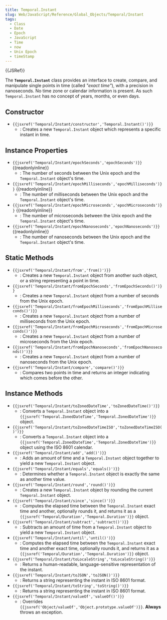 ```yaml
---
title: Temporal.Instant
slug: Web/JavaScript/Reference/Global_Objects/Temporal/Instant
tags:
  - Class
  - Date
  - Epoch
  - JavaScript
  - Time
  - now
  - Unix Epoch
  - timeStamp
---
```

{{JSRef}}

<p class="summary"><span class="seoSummary">The <strong><code>Temporal.Instant</code></strong> class provides an interface to create, compare, and manipulate single points in time (called <dfn>"exact time"</dfn>), with a precision in nanoseconds. No time zone or calendar information is present. As such <code>Temporal.Instant</code> has no concept of years, months, or even days.</span></p>

## Constructor

- `{{jsxref('Temporal/Instant/constructor','Temporal.Instant()')}}`
  - : Creates a new `Temporal.Instant` object which represents a specific
    instant in time.

## Instance Properties

- `{{jsxref('Temporal/Instant/epochSeconds','epochSeconds')}}`
  {{readonlyinline}}
  - : The number of seconds between the Unix epoch and the `Temporal.Instant`
    object's time.
- `{{jsxref('Temporal/Instant/epochMilliseconds','epochMilliseconds')}}`
  {{readonlyinline}}
  - : The number of milliseconds between the Unix epoch and the
    `Temporal.Instant` object's time.
- `{{jsxref('Temporal/Instant/epochMicroseconds','epochMicroseconds')}}`
  {{readonlyinline}}
  - : The number of microseconds between the Unix epoch and the
    `Temporal.Instant` object's time.
- `{{jsxref('Temporal/Instant/epochNanoseconds','epochNanoseconds')}}`
  {{readonlyinline}}
  - : The number of nanoseconds between the Unix epoch and the
    `Temporal.Instant` object's time.

## Static Methods

- `{{jsxref('Temporal/Instant/from','from()')}}`
  - : Creates a new `Temporal.Instant` object from another such object, or a
    string representing a point in time.
- `{{jsxref('Temporal/Instant/fromEpochSeconds','fromEpochSeconds()')}}`
  - : Creates a new `Temporal.Instant` object from a number of seconds from the
    Unix epoch.
- `{{jsxref('Temporal/Instant/fromEpochMilliseconds','fromEpochMilliseconds()')}}`
  - : Creates a new `Temporal.Instant` object from a number of milliseconds from
    the Unix epoch.
- `{{jsxref('Temporal/Instant/fromEpochMicroseconds','fromEpochMicroseconds()')}}`
  - : Creates a new `Temporal.Instant` object from a number of microseconds from
    the Unix epoch.
- `{{jsxref('Temporal/Instant/fromEpochNanoseconds','fromEpochNanoseconds()')}}`
  - : Creates a new `Temporal.Instant` object from a number of nanoseconds from
    the Unix epoch.
- `{{jsxref('Temporal/Instant/compare','compare()')}}`
  - : Compares two points in time and returns an integer indicating which comes
    before the other.

## Instance Methods

- `{{jsxref('Temporal/Instant/toZonedDateTime','toZonedDateTime()')}}`
  - : Converts a `Temporal.Instant` object into a
    `{{jsxref('Temporal.ZonedDateTime','Temporal.ZonedDateTime')}}`
    object.
- `{{jsxref('Temporal/Instant/toZonedDateTimeISO','toZonedDateTimeISO()')}}`
  - : Converts a `Temporal.Instant` object into a
    `{{jsxref('Temporal.ZonedDateTime','Temporal.ZonedDateTime')}}`
    object using the ISO 8601 calendar.
- `{{jsxref('Temporal/Instant/add','add()')}}`
  - : Adds an amount of time and a `Temporal.Instant` object together to yield a
    new `Temporal.Instant` object.
- `{{jsxref('Temporal/Instant/equals','equals()')}}`
  - : Determines whether a `Temporal.Instant` object is exactly the same as
    another time value.
- `{{jsxref('Temporal/Instant/round','round()')}}`
  - : Creates a new `Temporal.Instant` object by rounding the current
    `Temporal.Instant` object.
- `{{jsxref('Temporal/Instant/since','since()')}}`
  - : Computes the elapsed time between the `Temporal.Instant` exact time and
    another, optionally rounds it, and returns it as a
    `{{jsxref('Temporal/Duration','Temporal.Duration')}}`
    object.
- `{{jsxref('Temporal/Instant/subtract','subtract()')}}`
  - : Subtracts an amount of time from a `Temporal.Instant` object to yield a
    new `Temporal.Instant` object.
- `{{jsxref('Temporal/Instant/until','until()')}}`
  - : Computes the elapsed time between the `Temporal.Instant` exact time and
    another exact time, optionally rounds it, and returns it as a
    `{{jsxref('Temporal/Duration','Temporal.Duration')}}`
    object.
- `{{jsxref('Temporal/Instant/toLocaleString','toLocaleString()')}}`
  - : Returns a human-readable, language-sensitive representation of the
    instant.
- `{{jsxref('Temporal/Instant/toJSON','toJSON()')}}`
  - : Returns a string representing the instant in ISO 8601 format.
- `{{jsxref('Temporal/Instant/toString','toString()')}}`
  - : Returns a string representing the instant in ISO 8601 format.
- `{{jsxref('Temporal/Instant/valueOf','valueOf()')}}`
  - : Overrides
    `{{jsxref('Object/valueOf','Object.prototype.valueOf')}}`.
    **Always** throws an exception.

